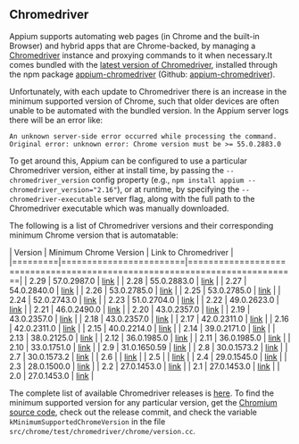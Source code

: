 ## Chromedriver

Appium supports automating web pages (in Chrome and the built-in Browser) and
hybrid apps that are Chrome-backed, by managing a [Chromedriver](https://sites.google.com/a/chromium.org/chromedriver/)
instance and proxying commands to it when necessary.It comes bundled with the [latest version of Chromedriver](https://chromedriver.storage.googleapis.com/LATEST_RELEASE), installed through the
npm package [appium-chromedriver](https://www.npmjs.com/package/appium-chromedriver)
(Github: [appium-chromedriver](https://github.com/appium/appium-chromedriver)).

Unfortunately, with each update to Chromedriver there is an increase in the minimum
supported version of Chrome, such that older devices are often unable to be automated
with the bundled version. In the Appium server logs there will be an error like:
```
An unknown server-side error occurred while processing the command.
Original error: unknown error: Chrome version must be >= 55.0.2883.0
```

To get around this, Appium can be configured to use a particular Chromedriver version,
either at install time, by passing the `--chromedriver_version` config property (e.g., `npm install appium --chromedriver_version="2.16"`),
or at runtime, by specifying the `--chromedriver-executable` server flag, along
with the full path to the Chromedriver executable which was manually downloaded.

The following is a list of Chromedriver versions and their corresponding minimum
Chrome version that is automatable:

| Version | Minimum Chrome Version | Link to Chromedriver                                                      |
|=========|========================|===========================================================================|
| 2.29    | 57.0.2987.0            | [link](https://chromedriver.storage.googleapis.com/index.html?path=2.29/) |
| 2.28    | 55.0.2883.0            | [link](https://chromedriver.storage.googleapis.com/index.html?path=2.28/) |
| 2.27    | 54.0.2840.0            | [link](https://chromedriver.storage.googleapis.com/index.html?path=2.27/) |
| 2.26    | 53.0.2785.0            | [link](https://chromedriver.storage.googleapis.com/index.html?path=2.26/) |
| 2.25    | 53.0.2785.0            | [link](https://chromedriver.storage.googleapis.com/index.html?path=2.25/) |
| 2.24    | 52.0.2743.0            | [link](https://chromedriver.storage.googleapis.com/index.html?path=2.24/) |
| 2.23    | 51.0.2704.0            | [link](https://chromedriver.storage.googleapis.com/index.html?path=2.23/) |
| 2.22    | 49.0.2623.0            | [link](https://chromedriver.storage.googleapis.com/index.html?path=2.22/) |
| 2.21    | 46.0.2490.0            | [link](https://chromedriver.storage.googleapis.com/index.html?path=2.21/) |
| 2.20    | 43.0.2357.0            | [link](https://chromedriver.storage.googleapis.com/index.html?path=2.20/) |
| 2.19    | 43.0.2357.0            | [link](https://chromedriver.storage.googleapis.com/index.html?path=2.19/) |
| 2.18    | 43.0.2357.0            | [link](https://chromedriver.storage.googleapis.com/index.html?path=2.18/) |
| 2.17    | 42.0.2311.0            | [link](https://chromedriver.storage.googleapis.com/index.html?path=2.17/) |
| 2.16    | 42.0.2311.0            | [link](https://chromedriver.storage.googleapis.com/index.html?path=2.16/) |
| 2.15    | 40.0.2214.0            | [link](https://chromedriver.storage.googleapis.com/index.html?path=2.15/) |
| 2.14    | 39.0.2171.0            | [link](https://chromedriver.storage.googleapis.com/index.html?path=2.14/) |
| 2.13    | 38.0.2125.0            | [link](https://chromedriver.storage.googleapis.com/index.html?path=2.13/) |
| 2.12    | 36.0.1985.0            | [link](https://chromedriver.storage.googleapis.com/index.html?path=2.12/) |
| 2.11    | 36.0.1985.0            | [link](https://chromedriver.storage.googleapis.com/index.html?path=2.11/) |
| 2.10    | 33.0.1751.0            | [link](https://chromedriver.storage.googleapis.com/index.html?path=2.10/) |
| 2.9     | 31.0.1650.59           | [link](https://chromedriver.storage.googleapis.com/index.html?path=2.9/)  |
| 2.8     | 30.0.1573.2            | [link](https://chromedriver.storage.googleapis.com/index.html?path=2.8/)  |
| 2.7     | 30.0.1573.2            | [link](https://chromedriver.storage.googleapis.com/index.html?path=2.7/)  |
| 2.6     |                        | [link](https://chromedriver.storage.googleapis.com/index.html?path=2.6/)  |
| 2.5     |                        | [link](https://chromedriver.storage.googleapis.com/index.html?path=2.5/)  |
| 2.4     | 29.0.1545.0            | [link](https://chromedriver.storage.googleapis.com/index.html?path=2.4/)  |
| 2.3     | 28.0.1500.0            | [link](https://chromedriver.storage.googleapis.com/index.html?path=2.3/)  |
| 2.2     | 27.0.1453.0            | [link](https://chromedriver.storage.googleapis.com/index.html?path=2.2/)  |
| 2.1     | 27.0.1453.0            | [link](https://chromedriver.storage.googleapis.com/index.html?path=2.1/)  |
| 2.0     | 27.0.1453.0            | [link](https://chromedriver.storage.googleapis.com/index.html?path=2.0/)  |

The complete list of available Chromedriver releases is [here](https://chromedriver.storage.googleapis.com/index.html). To find
the minimum supported version for any particular version, get the [Chromium](https://www.chromium.org/Home)
[source code](https://chromium.googlesource.com/chromium/src/+/master/docs/get_the_code.md),
check out the release commit, and check the variable `kMinimumSupportedChromeVersion`
in the file `src/chrome/test/chromedriver/chrome/version.cc`.
